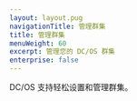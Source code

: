 ```yaml
---
layout: layout.pug
navigationTitle: 管理群集
title: 管理群集
menuWeight: 60
excerpt: 管理您的 DC/OS 群集
enterprise: false
---
```



DC/OS 支持轻松设置和管理群集。
